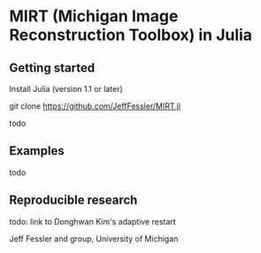 # MIRT (Michigan Image Reconstruction Toolbox) in Julia

## Getting started

Install Julia (version 1.1 or later)

git clone https://github.com/JeffFessler/MIRT.jl

todo

## Examples

todo

## Reproducible research

todo: link to Donghwan Kim's adaptive restart

Jeff Fessler and group, University of Michigan
